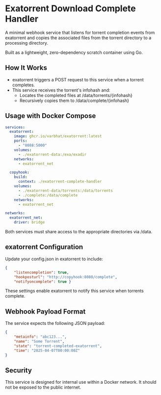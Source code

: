 # Exatorrent Download Complete Handler

A minimal webhook service that listens for torrent completion events from exatorrent and copies the associated files from the torrent directory to a processing directory.

Built as a lightweight, zero-dependency scratch container using Go.

## How It Works

- exatorrent triggers a POST request to this service when a torrent completes.
- This service receives the torrent's infohash and:
  - Locates the completed files at /data/torrents/{infohash}
  - Recursively copies them to /data/complete/{infohash}

## Usage with Docker Compose

```yaml
services:
  exatorrent:
    image: ghcr.io/varbhat/exatorrent:latest
    ports:
      - "8088:5000"
    volumes:
      - ./exatorrent-data:/exa/exadir
    networks:
      - exatorrent_net

  copyhook:
    build:
      context: ./exatorrent-complete-handler
    volumes:
      - ./exatorrent-data/torrents:/data/torrents
      - ./complete:/data/complete
    networks:
      - exatorrent_net

networks:
  exatorrent_net:
    driver: bridge
```

Both services must share access to the appropriate directories via /data.

## exatorrent Configuration

Update your config.json in exatorrent to include:

```json 
{
    "listencompletion": true,
    "hookposturl": "http://copyhook:8080/complete",
    "notifyoncomplete": true }
```

These settings enable exatorrent to notify this service when torrents complete.

## Webhook Payload Format

The service expects the following JSON payload:

```json
{
    "metainfo": "abc123...",
    "name": "Some Torrent",
    "state": "torrent-completed-exatorrent",
    "time": "2025-04-07T00:00:00Z"
}
```

## Security

This service is designed for internal use within a Docker network. It should not be exposed to the public internet.
